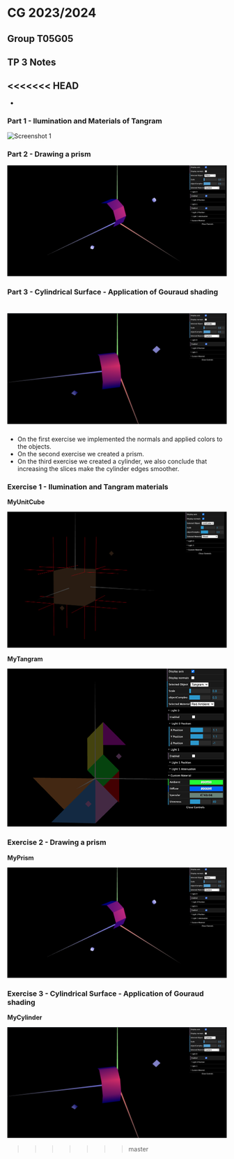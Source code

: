 # CG 2023/2024

## Group T05G05

## TP 3 Notes

<<<<<<< HEAD
-
-

### Part 1 - Ilumination and Materials of Tangram

![Screenshot 1](screenshots/cg-t05g05-tp3-1.png)

### Part 2 - Drawing a prism

![Screenshot 2](screenshots/cg-t05g05-tp3-2.png)

### Part 3 - Cylindrical Surface - Application of Gouraud shading

![Screenshot 3](screenshots/cg-t05g05-tp3-3.png)
=======
- On the first exercise we implemented the normals and applied colors to the objects.
- On the second exercise we created a prism.
- On the third exercise we created a cylinder, we also conclude that increasing the slices make the cylinder edges smoother.

### Exercise 1 - Ilumination and Tangram materials

**MyUnitCube**

![Screenshot 1](screenshots/cg-t05g05-tp3-1_1.png)

**MyTangram**

![Screenshot 2](screenshots/cg-t05g05-tp3-1_2.png)

### Exercise 2 - Drawing a prism

**MyPrism**

![Screenshot 3](screenshots/cg-t05g05-tp3-2.png)

### Exercise 3 - Cylindrical Surface - Application of Gouraud shading

**MyCylinder**

![Screenshot 4](screenshots/cg-t05g05-tp3-3.png)
>>>>>>> master
